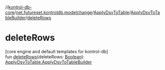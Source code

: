 //[kontrol-db-core](../../../../index.md)/[net.futureset.kontroldb.modelchange](../../index.md)/[ApplyDsvToTable](../index.md)/[ApplyDsvToTableBuilder](index.md)/[deleteRows](delete-rows.md)

# deleteRows

[core engine and default templates for kontrol-db]\
fun [deleteRows](delete-rows.md)(deleteRows: [Boolean](https://kotlinlang.org/api/latest/jvm/stdlib/kotlin/-boolean/index.html)): [ApplyDsvToTable.ApplyDsvToTableBuilder](index.md)
